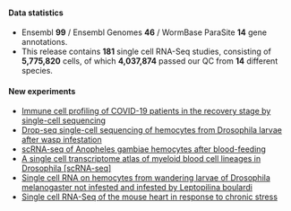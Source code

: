 #### Data statistics

- Ensembl **99** / Ensembl Genomes **46** / WormBase ParaSite **14** gene annotations.   
- This release contains **181** single cell RNA-Seq studies, consisting of **5,775,820** cells, of which **4,037,874** passed our QC from **14** different species.

#### New experiments
- [Immune cell profiling of COVID-19 patients in the recovery stage by single-cell sequencing](https://www.ebi.ac.uk/gxa/sc/experiments/E-CURD-55)
- [Drop-seq single-cell sequencing of hemocytes from Drosophila larvae after wasp infestation](https://www.ebi.ac.uk/gxa/sc/experiments/E-CURD-56)
- [scRNA-seq of Anopheles gambiae hemocytes after blood-feeding](https://www.ebi.ac.uk/gxa/sc/experiments/E-CURD-57)
- [A single cell transcriptome atlas of myeloid blood cell lineages in Drosophila [scRNA-seq]](https://www.ebi.ac.uk/gxa/sc/experiments/E-GEOD-141273)
- [Single cell RNA on hemocytes from wandering larvae of Drosophila melanogaster not infested and infested by Leptopilina boulardi](https://www.ebi.ac.uk/gxa/sc/experiments/E-MTAB-8698)
- [Single cell RNA-Seq of the mouse heart in response to chronic stress](https://www.ebi.ac.uk/gxa/sc/experiments/E-MTAB-8810)
